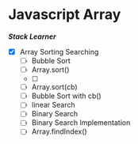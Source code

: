 # Javascript Array

**_Stack Learner_**

- [x] Array Sorting Searching
  - [ ] Bubble Sort
  - [ ] Array.sort()
  - [ ]
  - [ ] Array.sort(cb)
  - [ ] Bubble Sort with cb()
  - [ ] linear Search
  - [ ] Binary Search
  - [ ] Binary Search Implementation
  - [ ] Array.findIndex()
